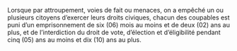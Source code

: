 Lorsque par attroupement, voies de fait ou menaces, on a empêché un ou plusieurs citoyens d’exercer leurs droits civiques, chacun des coupables est puni d’un emprisonnement de six (06) mois au moins et de deux (02) ans au plus, et de l’interdiction du droit de vote, d’élection et d’éligibilité pendant cinq (05) ans au moins et dix (10) ans au plus.